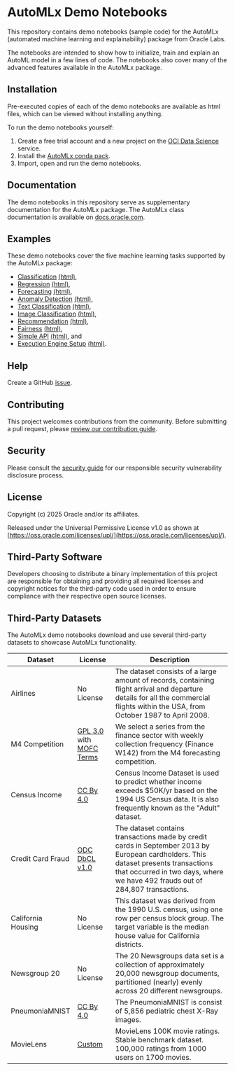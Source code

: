 # AutoMLx Demo Notebooks

This repository contains demo notebooks (sample code) for the AutoMLx (automated machine learning and explainability) package from Oracle Labs.

The notebooks are intended to show how to initialize, train and explain an AutoML model in a few lines of code. The notebooks also cover many of the advanced features available in the AutoMLx package.

## Installation

Pre-executed copies of each of the demo notebooks are available as html files, which can be viewed without installing anything.

To run the demo notebooks yourself:
1. Create a free trial account and a new project on the [OCI Data Science](https://apexapps.oracle.com/pls/apex/r/dbpm/livelabs/view-workshop?wid=673) service.
2. Install the [AutoMLx conda pack](https://docs.oracle.com/en-us/iaas/data-science/using/conda-automlx-fam.htm).
3. Import, open and run the demo notebooks.

## Documentation

The demo notebooks in this repository serve as supplementary documentation for the AutoMLx package. The AutoMLx class documentation is available on [docs.oracle.com](https://docs.oracle.com/en-us/iaas/tools/automlx/latest/latest/).

## Examples

These demo notebooks cover the five machine learning tasks supported by the AutoMLx package:
 - [Classification](./demos/OracleAutoMLx_Classification.ipynb) [(html)](./demos/OracleAutoMLx_Classification.html),
 - [Regression](./demos/OracleAutoMLx_Regression.ipynb) [(html)](./demos/OracleAutoMLx_Regression.html),
 - [Forecasting](./demos/OracleAutoMLx_Forecasting.ipynb) [(html)](./demos/OracleAutoMLx_Forecasting.html),
 - [Anomaly Detection](./demos/OracleAutoMLx_AnomalyDetection.ipynb) [(html)](./demos/OracleAutoMLx_AnomalyDetection.html),
 - [Text Classification](./demos/OracleAutoMLx_Classification_Text.ipynb) [(html)](./demos/OracleAutoMLx_Classification_Text.html),
 - [Image Classification](./demos/OracleAutoMLx_ImageClassification.ipynb) [(html)](./demos/OracleAutoMLx_ImageClassification.html),
 - [Recommendation](./demos/OracleAutoMLx_Recommendation.ipynb) [(html)](./demos/OracleAutoMLx_Recommendation.html),
 - [Fairness](./demos/OracleAutoMLx_Fairness.ipynb) [(html)](./demos/OracleAutoMLx_Fairness.html),
 - [Simple API](./demos/OracleAutoMLx_train_model.ipynb) [(html)](./demos/OracleAutoMLx_train_model.html), and
 - [Execution Engine Setup](./demos/OracleAutoMLx_ExecutionEngineSetup.ipynb) [(html)](./demos/OracleAutoMLx_ExecutionEngineSetup.html).

## Help

Create a GitHub [issue](https://github.com/oracle-samples/automlx/issues).

## Contributing

This project welcomes contributions from the community. Before submitting a pull request, please [review our contribution guide](./CONTRIBUTING.md).

## Security

Please consult the [security guide](./SECURITY.md) for our responsible security vulnerability disclosure process.

## License

Copyright (c) 2025 Oracle and/or its affiliates.

Released under the Universal Permissive License v1.0 as shown at [https://oss.oracle.com/licenses/upl/](https://oss.oracle.com/licenses/upl/).

## Third-Party Software

Developers choosing to distribute a binary implementation of this project are responsible for obtaining and providing all required licenses and copyright notices for the third-party code used in order to ensure compliance with their respective open source licenses.

## Third-Party Datasets

The AutoMLx demo notebooks download and use several third-party datasets to showcase AutoMLx functionality.

| Dataset            | License                                                                                                                  | Description                                                                                                                                                                                                           |
|--------------------|--------------------------------------------------------------------------------------------------------------------------|-----------------------------------------------------------------------------------------------------------------------------------------------------------------------------------------------------------------------|
| Airlines           | No License                                                                                                               | The dataset consists of a large amount of records, containing flight arrival and departure details for all the commercial flights within the USA, from October 1987 to April 2008.                                    |
| M4 Competition     | [GPL 3.0](https://www.gnu.org/licenses/gpl-3.0.en.html) with [MOFC Terms](https://mofc.unic.ac.cy/terms-and-conditions/) | We select a series from the finance sector with weekly collection frequency (Finance W142) from the M4 forecasting competition.                                                                                       |
| Census Income      | [CC By 4.0](https://creativecommons.org/licenses/by/4.0/legalcode)                                                       | Census Income Dataset is used to predict whether income exceeds $50K/yr based on the 1994 US Census data. It is also frequently known as the "Adult" dataset.                                                         |
| Credit Card Fraud  | [ODC DbCL v1.0](https://opendatacommons.org/licenses/odbl/1-0/)                                                          | The dataset contains transactions made by credit cards in September 2013 by European cardholders. This dataset presents transactions that occurred in two days, where we have 492 frauds out of 284,807 transactions. |
| California Housing | No License                                                                                                               | This dataset was derived from the 1990 U.S. census, using one row per census block group. The target variable is the median house value for California districts.                                                     |
| Newsgroup 20       | No License                                                                                                               | The 20 Newsgroups data set is a collection of approximately 20,000 newsgroup documents, partitioned (nearly) evenly across 20 different newsgroups.                                                                   |
| PneumoniaMNIST     | [CC By 4.0](https://creativecommons.org/licenses/by/4.0/legalcode)                                                       | The PneumoniaMNIST is consist of 5,856 pediatric chest X-Ray images.                                                                   |
| MovieLens     | [Custom](https://files.grouplens.org/datasets/movielens/ml-32m-README.html)                                                       | MovieLens 100K movie ratings. Stable benchmark dataset. 100,000 ratings from 1000 users on 1700 movies.                                                                   |